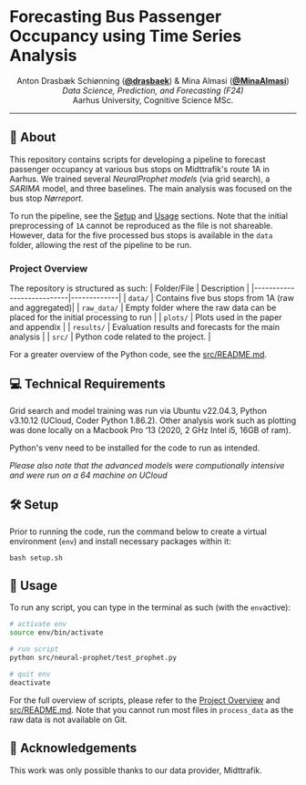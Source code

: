 # Forecasting Bus Passenger Occupancy using Time Series Analysis
<p align="center">
  Anton Drasbæk Schiønning (<strong><a href="https://github.com/drasbaek">@drasbaek</a></strong>) &
  Mina Almasi (<strong><a href="https://github.com/MinaAlmasi">@MinaAlmasi</a></strong>)<br>
  <em>Data Science, Prediction, and Forecasting (F24)</em>
  <br>
  Aarhus University, Cognitive Science MSc.
  <br>
</p>
<hr>

## 🚌 About 
This repository contains scripts for developing a pipeline to forecast passenger occupancy at various bus stops on Midttrafik's route 1A in Aarhus. We trained several *NeuralProphet models* (via grid search), a *SARIMA* model, and three baselines. The main analysis was focused on the bus stop *Nørreport*. 

To run the pipeline, see the [Setup](#️-setup) and [Usage](#-usage) sections. Note that the initial preprocessing of `1A` cannot be reproduced as the file is not shareable. However, data for the five processed bus stops is available in the `data` folder, allowing the rest of the pipeline to be run.

### Project Overview
The repository is structured as such: 
| Folder/File               | Description |
|---------------------------|-------------|
| `data/`                   | Contains five bus stops from 1A (raw and aggregated)|
| `raw_data/`               | Empty folder where the raw data can be placed for the initial processing to run |
| `plots/`                  | Plots used in the paper and appendix |
| `results/`                | Evaluation results and forecasts for the main analysis |
| `src/`                    | Python code related to the project. |


For a greater overview of the Python code, see the [src/README.md](src/README.md).

## 💻 Technical Requirements
Grid search and model training was run via  Ubuntu v22.04.3, Python v3.10.12 (UCloud, Coder Python 1.86.2). Other analysis work such as plotting was done locally on a Macbook Pro ‘13 (2020, 2 GHz Intel i5, 16GB of ram). 

Python's venv need to be installed for the code to run as intended. 

*Please also note that the advanced models were computionally intensive and were run on a 64 machine on UCloud* 

## 🛠️ Setup
Prior to running the code, run the command below to create a virtual environment (`env`) and install necessary packages within it: 
```
bash setup.sh
```

##  🚀 Usage 
To run any script, you can type in the terminal as such (with the `env`active):
```bash
# activate env
source env/bin/activate

# run script
python src/neural-prophet/test_prophet.py

# quit env 
deactivate
```
For the full overview of scripts, please refer to the [Project Overview](#project-overview) and [src/README.md](src/README.md). Note that you cannot run most files in `process_data` as the raw data is not available on Git.

## 🌟 Acknowledgements 
This work was only possible thanks to our data provider, Midttrafik.